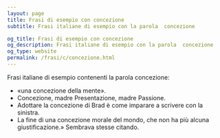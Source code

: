 ```yaml
---
layout: page
title: Frasi di esempio con concezione 
subtitle: Frasi italiane di esempio con la parola  concezione

og_title: Frasi di esempio con concezione 
og_description: Frasi italiane di esempio con la parola  concezione
og_type: website
permalink: /frasi/c/concezione.html
---
```


Frasi italiane di esempio contenenti la parola concezione:


- «una concezione della mente».
- Concezione, madre Presentazione, madre Passione.
- Adottare la concezione di Brad è come imparare a scrivere con la sinistra.
- La fine di una concezione morale del mondo, che non ha più alcuna giustificazione.» Sembrava stesse citando.
